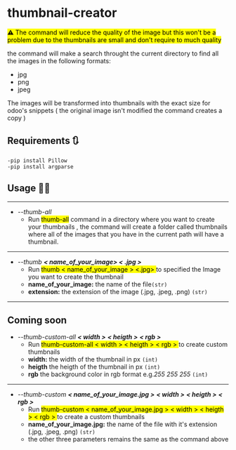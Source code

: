 
# **thumbnail-creator**

<mark>**⚠️** The command will reduce the quality of the image but this won't be a problem due to the thumbnails are small and don't require to much quality</mark>

the command will make a search throught the current directory to find all the images in the following formats:
- jpg
- png
- jpeg

The images will be transformed into thumbnails with the exact size for odoo's snippets  ( the original image isn't modified the command creates a copy )

## **Requirements 🔃**
    -pip install Pillow
    -pip install argparse

## **Usage 👷‍♂️**
---
-   *--thumb-all*
    - Run <mark>thumb-all</mark> command in a directory where you want to create your thumbnails , the command will create a folder called thumbnails where all of the images that you have in the current path will have a thumbnail.

---
-   *--thumb **< name_of_your_image> < .jpg >***
    - Run <mark>thumb < name_of_your_image > <.jpg> </mark> to specified the Image you want to create the thumbnail
    - **name_of_your_image:** the name of the file`(str)`
    - **extension:** the extension of the image (.jpg, .jpeg, .png) `(str)`
---
 ## Coming soon
-   *--thumb-custom-all **< width >** **< heigth >** **< rgb >***
    - Run <mark>thumb-custom-all < width > < heigth > < rgb > </mark> to create custom thumbnails
    - **width:** the width of the thumbnail in px `(int)`
    - **heigth** the heigth of the thumbnail in px `(int)`
    - **rgb** the background color in rgb format e.g.*255 255 255* `(int)`

---
-   *--thumb-custom **< name_of_your_image.jpg >** **< width >** **< heigth >** **< rgb >***
    - Run <mark>thumb-custom < name_of_your_image.jpg > < width > < heigth > < rgb > </mark> to create a custom thumbnails
    - **name_of_your_image.jpg:** the name of the file with it's extension (.jpg, .jpeg, .png) `(str)`
    - the other three parameters remains the same as the command above
